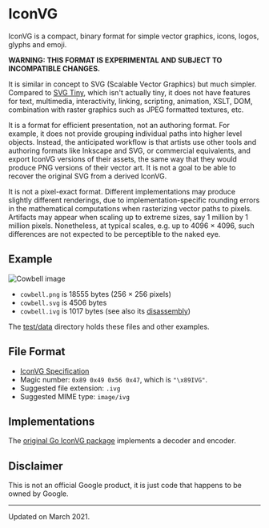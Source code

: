 # IconVG

IconVG is a compact, binary format for simple vector graphics, icons, logos,
glyphs and emoji.

**WARNING: THIS FORMAT IS EXPERIMENTAL AND SUBJECT TO INCOMPATIBLE CHANGES.**

It is similar in concept to SVG (Scalable Vector Graphics) but much simpler.
Compared to [SVG Tiny](https://www.w3.org/TR/SVGTiny12/), which isn't actually
tiny, it does not have features for text, multimedia, interactivity, linking,
scripting, animation, XSLT, DOM, combination with raster graphics such as JPEG
formatted textures, etc.

It is a format for efficient presentation, not an authoring format. For
example, it does not provide grouping individual paths into higher level
objects. Instead, the anticipated workflow is that artists use other tools and
authoring formats like Inkscape and SVG, or commercial equivalents, and export
IconVG versions of their assets, the same way that they would produce PNG
versions of their vector art. It is not a goal to be able to recover the
original SVG from a derived IconVG.

It is not a pixel-exact format. Different implementations may produce slightly
different renderings, due to implementation-specific rounding errors in the
mathematical computations when rasterizing vector paths to pixels. Artifacts
may appear when scaling up to extreme sizes, say 1 million by 1 million pixels.
Nonetheless, at typical scales, e.g. up to 4096 × 4096, such differences are
not expected to be perceptible to the naked eye.


## Example

![Cowbell image](./test/data/cowbell.png)

- `cowbell.png` is 18555 bytes (256 × 256 pixels)
- `cowbell.svg` is  4506 bytes
- `cowbell.ivg` is  1017 bytes (see also its
  [disassembly](./test/data/cowbell.ivg.disassembly))

The [test/data](./test/data) directory holds these files and other examples.


## File Format

- [IconVG Specification](spec/iconvg-spec.md)
- Magic number: `0x89 0x49 0x56 0x47`, which is `"\x89IVG"`.
- Suggested file extension: `.ivg`
- Suggested MIME type: `image/ivg`


## Implementations

The [original Go IconVG
package](https://pkg.go.dev/golang.org/x/exp/shiny/iconvg) implements a decoder
and encoder.


## Disclaimer

This is not an official Google product, it is just code that happens to be
owned by Google.


---

Updated on March 2021.
